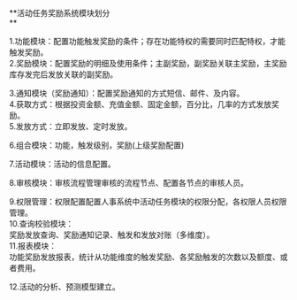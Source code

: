**活动任务奖励系统模块划分                              
**

1.功能模块：配置功能触发奖励的条件；存在功能特权的需要同时匹配特权，才能触发奖励。  
2.奖励模块：配置奖励的明细及使用条件；主副奖励，副奖励关联主奖励，主奖励库存发完后发放关联的副奖励。

3.通知模块（奖励通知）：配置奖励通知的方式短信、邮件、及内容。  
4.获取方式：根据投资金额、充值金额、固定金额，百分比，几率的方式发放奖励。  
5.发放方式：立即发放、定时发放。

6.组合模块：功能，触发级别，奖励\(上级奖励配置\)

7.活动模块：活动的信息配置。

8.审核模块：审核流程管理审核的流程节点、配置各节点的审核人员。

9.权限管理：权限配置配置人事系统中活动任务模块的权限分配，各权限人员权限管理。  
10.查询校验模块：  
奖励发放查询、奖励通知记录、触发和发放对账（多维度）。  
11.报表模块：  
功能奖励发放报表，统计从功能维度的触发奖励、各奖励触发的次数以及额度、或者费用。

12.活动的分析、预测模型建立。


